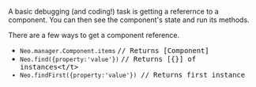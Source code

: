 A basic debugging (and coding!) task is getting a referernce to a component. 
You can then see the component's state and run its methods.

There are a few ways to get a component reference.
- `Neo.manager.Component.items` <tt>// Returns [Component]</tt>
- `Neo.find({property:'value'})` <tt>// Returns [{}] of instances<t/t>
- `Neo.findFirst({property:'value'})` <tt>// Returns first instance</tt>
